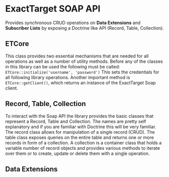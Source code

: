 ExactTarget SOAP API
====================

Provides *synchronous* CRUD operations on **Data Extensions** and **Subscriber Lists** by exposing a Doctrine like API (Record, Table, Collection).

ETCore
------
This class provides two essential mechanisms that are needed for all operations as well as a number of utility methods.
Before any of the classes in this library can be used the following must be called:
`ETCore::initialize('username', 'password')`
This sets the credentials for all following library operations.
Another important method is `ETCore::getClient()`, which returns an instance of the ExactTarget Soap client.

Record, Table, Collection
-------------------------
To interact with the Soap API the library provides the basic classes that represent a Record, Table and Collection.
The names are pretty self explanatory and if you are familiar with Doctrine this will be very familiar.
The record class allows for manipulation of a single record (CRUD).
The table class exposes queries on the entire table and returns one or more records in form of a collection.
A collection is a container class that holds a variable number of record objects and provides various methods to iterate over them or to create, update or delete them with a single operation.

Data Extensions
---------------
